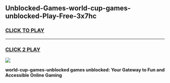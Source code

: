 
## Unblocked-Games-world-cup-games-unblocked-Play-Free-3x7hc
<h3>
<a href="https://premium76.site?title=world-cup-games-unblocked&ref=23A">CLICK TO PLAY</a></h3>
<hr>

<h3>
<a href="https://premium76.site?title=world-cup-games-unblocked&ref=23A">CLICK 2 PLAY</a>
  
</h3>

<a href="https://premium76.site?title=world-cup-games-unblocked&ref=23A"><img src="https://clearcache.store/games.png"></a>


**world-cup-games-unblocked games unblocked: Your Gateway to Fun and Accessible Online Gaming**
